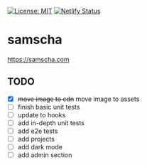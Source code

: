 [![License: MIT](https://img.shields.io/badge/License-MIT-yellow.svg)](https://opensource.org/licenses/MIT) [![Netlify Status](https://api.netlify.com/api/v1/badges/2161a579-85e6-4406-9d9b-024db9f9979a/deploy-status)](https://app.netlify.com/sites/samscha/deploys)

# samscha

https://samscha.com

## TODO

- [x] ~~move image to cdn~~ move image to assets
- [ ] finish basic unit tests
- [ ] update to hooks
- [ ] add in-depth unit tests
- [ ] add e2e tests
- [ ] add projects
- [ ] add dark mode
- [ ] add admin section
